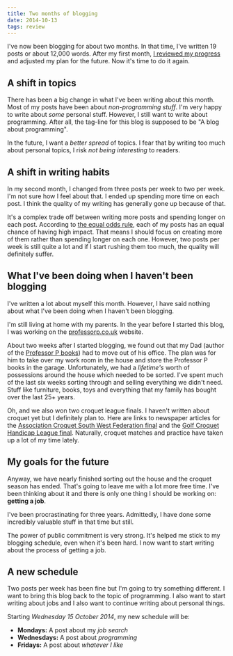```yaml
---
title: Two months of blogging
date: 2014-10-13
tags: review
---
```


I've now been blogging for about two months. In that time, I've written 19 posts or about 12,000 words. After my first month, [I reviewed my progress](/one-month-of-blogging/) and adjusted my plan for the future. Now it's time to do it again. 

<!--more-->

## A shift in topics

There has been a big change in what I've been writing about this month. Most of my posts have been about *non-programming stuff*. I'm very happy to write about *some* personal stuff. However, I still want to write about programming. After all, the tag-line for this blog is supposed to be "A blog about programming". 

In the future, I want a *better spread* of topics. I fear that by writing too much about personal topics, I risk *not being interesting* to readers. 

## A shift in writing habits

In my second month, I changed from three posts per week to two per week. I'm not sure how I feel about that. I ended up spending more time on each post. I think the quality of my writing has generally gone up because of that. 

It's a complex trade off between writing more posts and spending longer on each post. According to [the equal odds rule](http://jamesclear.com/equal-odds), each of my posts has an equal chance of having high impact. That means I should focus on creating more of them rather than spending longer on each one. However, two posts per week is still quite a lot and if I start rushing them too much, the quality will definitely suffer.

## What I've been doing when I haven't been blogging

I've written a lot about myself this month. However, I have said nothing about what I've been doing when I haven't been blogging. 

I'm still living at home with my parents. In the year before I started this blog, I was working on the [professorp.co.uk](http://www.professorp.co.uk/) website. 

About two weeks after I started blogging, we found out that my Dad (author of the [Professor P books](http://www.professorp.co.uk/books/)) had to move out of his office. The plan was for him to take over my work room in the house and store the Professor P books in the garage. Unfortunately, we had a *lifetime's* worth of possessions around the house which needed to be sorted. I've spent much of the last six weeks sorting through and selling everything we didn't need. Stuff like furniture, books, toys and everything that my family has bought over the last 25+ years.

Oh, and we also won two croquet league finals. I haven't written about croquet yet but I definitely plan to. Here are links to newspaper articles for the [Association Croquet South West Federation final](http://www.centralsomersetgazette.co.uk/Abbey-Croquet-Club-win-South-West-Federation/story-23026871-detail/story.html) and the [Golf Croquet Handicap League final](http://www.centralsomersetgazette.co.uk/Abbey-Croquet-Club-triumph-South-West-Handicap/story-23184624-detail/story.html). Naturally, croquet matches and practice have taken up a lot of my time lately. 

## My goals for the future

Anyway, we have nearly finished sorting out the house and the croquet season has ended. That's going to leave me with a lot more free time. I've been thinking about it and there is only one thing I should be working on: **getting a job**. 

I've been procrastinating for three years. Admittedly, I have done some incredibly valuable stuff in that time but still. 

The power of public commitment is very strong. It's helped me stick to my blogging schedule, even when it's been hard. I now want to start writing about the process of getting a job. 

## A new schedule

Two posts per week has been fine but I'm going to try something different. I want to bring this blog back to the topic of programming. I also want to start writing about jobs and I also want to continue writing about personal things. 

Starting *Wednesday 15 October 2014*, my new schedule will be:

- **Mondays:** A post about my *job search*
- **Wednesdays:** A post about *programming*
- **Fridays:** A post about *whatever I like*
